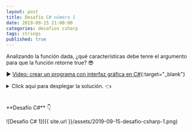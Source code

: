 ```yaml
---
layout: post
title: Desafío C# número 1
date: 2019-09-15 21:00:00
categories: desafios csharp
tags: strings
published: true
---
```


Analizando la función dada, ¿qué características debe tenre el argumento para que la función retorne true? 😎 

▶️ [Video: crear un programa con interfaz gráfica en C#](https://youtu.be/lY1Z0Hgo288){:target="_blank"}

<details><summary>Click aquí para desplegar la solución. 👈</summary>
<br />
<br />La función retorna true si la cadena es un palíndromo o vacía, considerando mayúsculas y minúsculas y también espacios, pero exceptuando acentos y signos gramaticales. Con cualquier palíndromo que cumpla estas condiciones retornará true.
<br />
<div markdown="1">💻 [Ejecutar el código](https://repl.it/join/nhhttfkz-programacionde1){:target="_blank"}
  </div>
<br />
<div markdown="1">![Solución al desafío]({{ site.url }}/assets/2019-09-15-desafio-csharp-1-solucion.png)
  </div></details>
<br />
<br />
**Desafío C#** 👇

![Desafío C# 1]({{ site.url }}/assets/2019-09-15-desafio-csharp-1.png)
